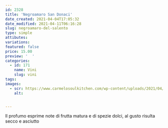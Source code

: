 ```yaml
---
id: 2328
title: 'Negroamaro San Donaci'
date_created: 2021-04-04T17:05:32
date_modified: 2021-04-11T06:16:28
slug: negroamaro-del-salento
type: simple
attibutes: 
variations:
featured: false
price: 15.00
preview: '  '
categories: 
  - id: 171
    name: Vini
    slug: vini
tags: 
images: 
  - scr: https://www.carmelosoulkitchen.com/wp-content/uploads/2021/04/Negramaro.png
    alt: 


---
```


<p>Il profumo esprime note di frutta matura e di spezie dolci, al gusto risulta secco e asciutto</p>

